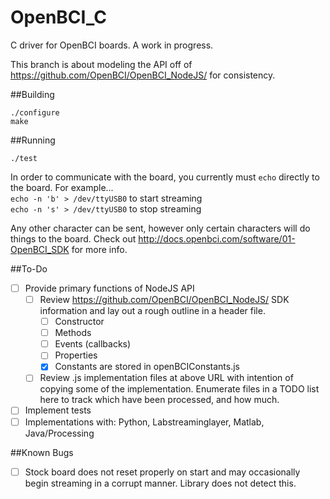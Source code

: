 # OpenBCI_C

C driver for OpenBCI boards.  A work in progress.

This branch is about modeling the API off of https://github.com/OpenBCI/OpenBCI_NodeJS/ for consistency.

##Building

```
./configure
make
```

##Running

`./test`

In order to communicate with the board, you currently must `echo` directly to the board. For example...<br/>
`echo -n 'b' > /dev/ttyUSB0` to start streaming <br/>
`echo -n 's' > /dev/ttyUSB0` to stop streaming <br/>

Any other character can be sent, however only certain characters will do things to the board. Check out http://docs.openbci.com/software/01-OpenBCI_SDK for more info.

##To-Do
- [ ] Provide primary functions of NodeJS API
  - [ ] Review https://github.com/OpenBCI/OpenBCI_NodeJS/ SDK information and lay out a rough outline in a header file.
    - [ ] Constructor
    - [ ] Methods
    - [ ] Events (callbacks)
    - [ ] Properties
    - [x] Constants are stored in openBCIConstants.js
  - [ ] Review .js implementation files at above URL with intention of copying some of the implementation.  Enumerate files in a TODO list here to track which have been processed, and how much.

- [ ] Implement tests
- [ ] Implementations with: Python, Labstreaminglayer, Matlab, Java/Processing

##Known Bugs
- [ ] Stock board does not reset properly on start and may occasionally begin streaming in a corrupt manner.  Library does not detect this.
